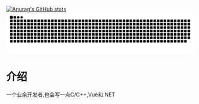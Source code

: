 [![Anurag's GitHub stats](https://github-readme-stats.vercel.app/api?username=OpenEdgeLines)](https://github.com/anuraghazra/github-readme-stats)
<picture>
  <source
    media="(prefers-color-scheme: dark)"
    srcset="https://raw.githubusercontent.com/platane/snk/output/github-contribution-grid-snake-dark.svg"
  />
  <source
    media="(prefers-color-scheme: light)"
    srcset="https://raw.githubusercontent.com/platane/snk/output/github-contribution-grid-snake.svg"
  />
  <img
    alt="github contribution grid snake animation"
    src="https://raw.githubusercontent.com/platane/snk/output/github-contribution-grid-snake.svg"
  />
</picture>

# 介绍
一个业余开发者,也会写一点C/C++,Vue和.NET
